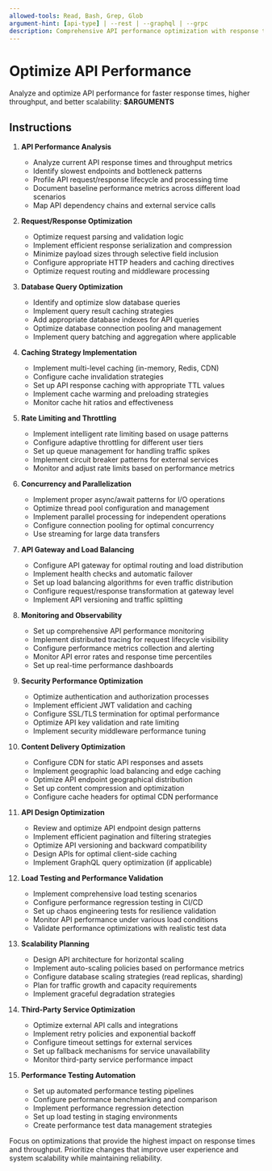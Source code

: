 ```yaml
---
allowed-tools: Read, Bash, Grep, Glob
argument-hint: [api-type] | --rest | --graphql | --grpc
description: Comprehensive API performance optimization with response time reduction, throughput improvement, and scalability enhancements
---
```


# Optimize API Performance

Analyze and optimize API performance for faster response times, higher throughput, and better scalability: **$ARGUMENTS**

## Instructions

1. **API Performance Analysis**
   - Analyze current API response times and throughput metrics
   - Identify slowest endpoints and bottleneck patterns
   - Profile API request/response lifecycle and processing time
   - Document baseline performance metrics across different load scenarios
   - Map API dependency chains and external service calls

2. **Request/Response Optimization**
   - Optimize request parsing and validation logic
   - Implement efficient response serialization and compression
   - Minimize payload sizes through selective field inclusion
   - Configure appropriate HTTP headers and caching directives
   - Optimize request routing and middleware processing

3. **Database Query Optimization**
   - Identify and optimize slow database queries
   - Implement query result caching strategies
   - Add appropriate database indexes for API queries
   - Optimize database connection pooling and management
   - Implement query batching and aggregation where applicable

4. **Caching Strategy Implementation**
   - Implement multi-level caching (in-memory, Redis, CDN)
   - Configure cache invalidation strategies
   - Set up API response caching with appropriate TTL values
   - Implement cache warming and preloading strategies
   - Monitor cache hit ratios and effectiveness

5. **Rate Limiting and Throttling**
   - Implement intelligent rate limiting based on usage patterns
   - Configure adaptive throttling for different user tiers
   - Set up queue management for handling traffic spikes
   - Implement circuit breaker patterns for external services
   - Monitor and adjust rate limits based on performance metrics

6. **Concurrency and Parallelization**
   - Implement proper async/await patterns for I/O operations
   - Optimize thread pool configuration and management
   - Implement parallel processing for independent operations
   - Configure connection pooling for optimal concurrency
   - Use streaming for large data transfers

7. **API Gateway and Load Balancing**
   - Configure API gateway for optimal routing and load distribution
   - Implement health checks and automatic failover
   - Set up load balancing algorithms for even traffic distribution
   - Configure request/response transformation at gateway level
   - Implement API versioning and traffic splitting

8. **Monitoring and Observability**
   - Set up comprehensive API performance monitoring
   - Implement distributed tracing for request lifecycle visibility
   - Configure performance metrics collection and alerting
   - Monitor API error rates and response time percentiles
   - Set up real-time performance dashboards

9. **Security Performance Optimization**
   - Optimize authentication and authorization processes
   - Implement efficient JWT validation and caching
   - Configure SSL/TLS termination for optimal performance
   - Optimize API key validation and rate limiting
   - Implement security middleware performance tuning

10. **Content Delivery Optimization**
    - Configure CDN for static API responses and assets
    - Implement geographic load balancing and edge caching
    - Optimize API endpoint geographical distribution
    - Set up content compression and optimization
    - Configure cache headers for optimal CDN performance

11. **API Design Optimization**
    - Review and optimize API endpoint design patterns
    - Implement efficient pagination and filtering strategies
    - Optimize API versioning and backward compatibility
    - Design APIs for optimal client-side caching
    - Implement GraphQL query optimization (if applicable)

12. **Load Testing and Performance Validation**
    - Implement comprehensive load testing scenarios
    - Configure performance regression testing in CI/CD
    - Set up chaos engineering tests for resilience validation
    - Monitor API performance under various load conditions
    - Validate performance optimizations with realistic test data

13. **Scalability Planning**
    - Design API architecture for horizontal scaling
    - Implement auto-scaling policies based on performance metrics
    - Configure database scaling strategies (read replicas, sharding)
    - Plan for traffic growth and capacity requirements
    - Implement graceful degradation strategies

14. **Third-Party Service Optimization**
    - Optimize external API calls and integrations
    - Implement retry policies and exponential backoff
    - Configure timeout settings for external services
    - Set up fallback mechanisms for service unavailability
    - Monitor third-party service performance impact

15. **Performance Testing Automation**
    - Set up automated performance testing pipelines
    - Configure performance benchmarking and comparison
    - Implement performance regression detection
    - Set up load testing in staging environments
    - Create performance test data management strategies

Focus on optimizations that provide the highest impact on response times and throughput. Prioritize changes that improve user experience and system scalability while maintaining reliability.